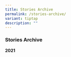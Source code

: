 ```yaml
---
title: Stories Archive
permalink: /stories-archive/
variant: tiptap
description: ""
---
```

<h3>Stories Archive</h3>
<p><strong>2021</strong>
</p>
<p></p>
<p></p>